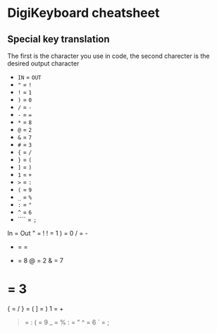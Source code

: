 # DigiKeyboard cheatsheet
## Special key translation
The first is the character you use in code, the second charecter is the desired output character
- `IN` = `OUT`
- `"` = `!`
- `!` = `1`
- `)` = `0`
- `/` = `-`
- `-` = `=`
- `*` = `8`
- `@` = `2`
- `&` = `7`
- `#` = `3`
- `{` = `/`
- `}` = `(`
- `]` = `)`
- `1` = `+`
- `>` = `:`
- `(` = `9`
- `_` = `%`
- `:` = `"`
- `^` = `6`
- ```` = `;`

In = Out
  " = !
  ! = 1
  ) = 0
  / = -
  - = =
  * = 8
  @ = 2
  & = 7
  # = 3
  { = /
  } = (
  ] = )
  1 = +
  > = :
  ( = 9
  _ = %
  : = "
  ^ = 6
  ` = ;
